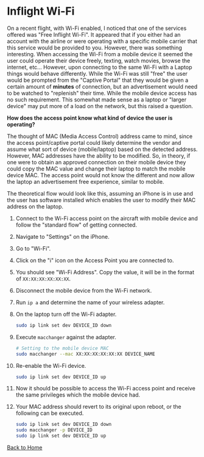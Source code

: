 # Inflight Wi-Fi

On a recent flight, with Wi-Fi enabled, I noticed that one of the services offered was "Free Inflight Wi-Fi". It appeared that if you either had an account with the airline or were operating with a specific mobile carrier that this service would be provided to you. However, there was something interesting. When accessing the Wi-Fi from a mobile device it seemed the user could operate their device freely, texting, watch movies, browse the internet, etc... However, upon connecting to the same Wi-Fi with a Laptop things would behave differently. While the Wi-Fi was still "free" the user would be prompted from the "Captive Portal" that they would be given a certain amount of **minutes** of connection, but an advertisement would need to be watched to "replenish" their time. While the mobile device access has no such requirement. This somewhat made sense as a laptop or "larger device" may put more of a load on the network, but this raised a question.

**How does the access point know what kind of device the user is operating?**

The thought of MAC (Media Access Control) address came to mind, since the access point/captive portal could likely determine the vendor and assume what sort of device (mobile/laptop) based on the detected address. However, MAC addresses have the ability to be modified. So, in theory, if one were to obtain an approved connection on their mobile device they could copy the MAC value and change their laptop to match the mobile device MAC. The access point would not know the different and now allow the laptop an advertisement free experience, similar to mobile. 

The theoretical flow would look like this, assuming an iPhone is in use and the user has software installed which enables the user to modify their MAC address on the laptop.

1. Connect to the Wi-Fi access point on the aircraft with mobile device and follow the "standard flow" of getting connected. 
1. Navigate to "Settings" on the iPhone.
1. Go to "Wi-Fi".
1. Click on the "i" icon on the Access Point you are connected to.
1. You should see "Wi-Fi Address". Copy the value, it will be in the format of `XX:XX:XX:XX:XX:XX`.
1. Disconnect the mobile device from the Wi-Fi network.
1. Run `ip a` and determine the name of your wireless adapter.
1. On the laptop turn off the Wi-Fi adapter.

    ```bash
    sudo ip link set dev DEVICE_ID down
    ```

1. Execute `macchanger` against the adapter.

    ```bash
    # Setting to the mobile device MAC
    sudo macchanger --mac XX:XX:XX:XX:XX:XX DEVICE_NAME
    ```
1. Re-enable the Wi-Fi device.
    
    ```bash
    sudo ip link set dev DEVICE_ID up
    ```

1. Now it should be possible to access the Wi-Fi access point and receive the same privileges which the mobile device had.

1. Your MAC address should revert to its original upon reboot, or the following can be executed.

    ```bash
    sudo ip link set dev DEVICE_ID down
    sudo macchanger -p DEVICE_ID
    sudo ip link set dev DEVICE_ID up
    ```

[Back to Home](https://blog.the1ntern.net)